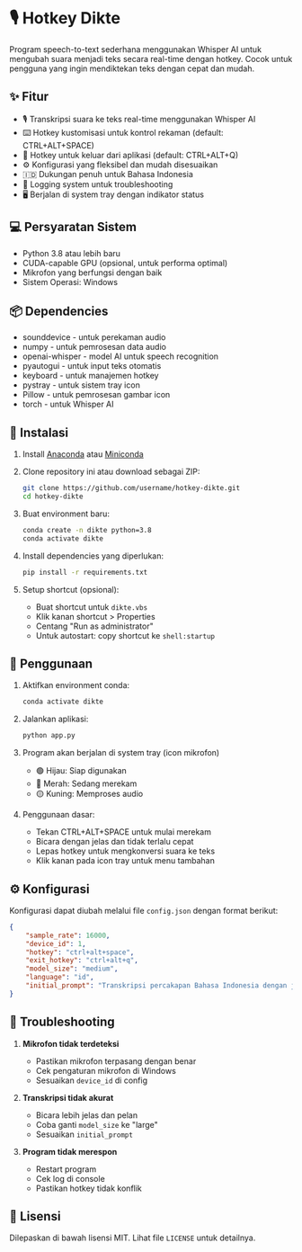 # 🎙️ Hotkey Dikte

Program speech-to-text sederhana menggunakan Whisper AI untuk mengubah suara menjadi teks secara real-time dengan hotkey. Cocok untuk pengguna yang ingin mendiktekan teks dengan cepat dan mudah.

## ✨ Fitur

- 🎙️ Transkripsi suara ke teks real-time menggunakan Whisper AI
- ⌨️ Hotkey kustomisasi untuk kontrol rekaman (default: CTRL+ALT+SPACE)
- 🚪 Hotkey untuk keluar dari aplikasi (default: CTRL+ALT+Q)
- ⚙️ Konfigurasi yang fleksibel dan mudah disesuaikan
- 🇮🇩 Dukungan penuh untuk Bahasa Indonesia
- 📝 Logging system untuk troubleshooting
- 🖥️ Berjalan di system tray dengan indikator status

## 💻 Persyaratan Sistem

- Python 3.8 atau lebih baru
- CUDA-capable GPU (opsional, untuk performa optimal)
- Mikrofon yang berfungsi dengan baik
- Sistem Operasi: Windows

## 📦 Dependencies

- sounddevice - untuk perekaman audio
- numpy - untuk pemrosesan data audio
- openai-whisper - model AI untuk speech recognition
- pyautogui - untuk input teks otomatis
- keyboard - untuk manajemen hotkey
- pystray - untuk sistem tray icon
- Pillow - untuk pemrosesan gambar icon
- torch - untuk Whisper AI

## 🚀 Instalasi

1. Install [Anaconda](https://www.anaconda.com/download) atau [Miniconda](https://docs.conda.io/en/latest/miniconda.html)

2. Clone repository ini atau download sebagai ZIP:
   ```bash
   git clone https://github.com/username/hotkey-dikte.git
   cd hotkey-dikte
   ```

3. Buat environment baru:
   ```bash
   conda create -n dikte python=3.8
   conda activate dikte
   ```

4. Install dependencies yang diperlukan:
   ```bash
   pip install -r requirements.txt
   ```

5. Setup shortcut (opsional):
   - Buat shortcut untuk `dikte.vbs`
   - Klik kanan shortcut > Properties
   - Centang "Run as administrator"
   - Untuk autostart: copy shortcut ke `shell:startup`

## 🎯 Penggunaan

1. Aktifkan environment conda:
   ```bash
   conda activate dikte
   ```

2. Jalankan aplikasi:
   ```bash
   python app.py
   ```

3. Program akan berjalan di system tray (icon mikrofon)
   - 🟢 Hijau: Siap digunakan
   - 🔴 Merah: Sedang merekam
   - 🟡 Kuning: Memproses audio

4. Penggunaan dasar:
   - Tekan CTRL+ALT+SPACE untuk mulai merekam
   - Bicara dengan jelas dan tidak terlalu cepat
   - Lepas hotkey untuk mengkonversi suara ke teks
   - Klik kanan pada icon tray untuk menu tambahan

## ⚙️ Konfigurasi

Konfigurasi dapat diubah melalui file `config.json` dengan format berikut:

```json
{
    "sample_rate": 16000,
    "device_id": 1,
    "hotkey": "ctrl+alt+space",
    "exit_hotkey": "ctrl+alt+q",
    "model_size": "medium",
    "language": "id",
    "initial_prompt": "Transkripsi percakapan Bahasa Indonesia dengan jelas dan akurat."
}
```

## 🔧 Troubleshooting

1. **Mikrofon tidak terdeteksi**
   - Pastikan mikrofon terpasang dengan benar
   - Cek pengaturan mikrofon di Windows
   - Sesuaikan `device_id` di config

2. **Transkripsi tidak akurat**
   - Bicara lebih jelas dan pelan
   - Coba ganti `model_size` ke "large"
   - Sesuaikan `initial_prompt`

3. **Program tidak merespon**
   - Restart program
   - Cek log di console
   - Pastikan hotkey tidak konflik

## 📄 Lisensi

Dilepaskan di bawah lisensi MIT. Lihat file `LICENSE` untuk detailnya.
